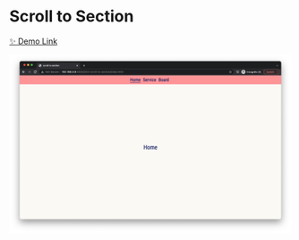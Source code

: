 # Scroll to Section

[✨ Demo Link](https://codepen.io/hyeonahc/full/jOGZYym)

![Mouse Wheel: Horizontal Scroll](../images/003-scroll-to-section.png)
